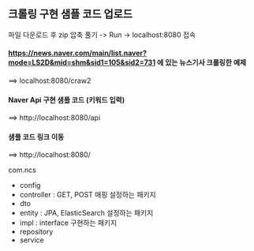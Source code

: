 
## 크롤링 구현 샘플 코드 업로드

파일 다운로드 후 zip 압축 풀기 -> Run -> localhost:8080 접속

#### https://news.naver.com/main/list.naver?mode=LS2D&mid=shm&sid1=105&sid2=731 에 있는 뉴스기사 크롤링한 예제
==> localhost:8080/craw2 


#### Naver Api 구현 샘플 코드 (키워드 입력)
==> http://localhost:8080/api


#### 샘플 코드 링크 이동
==> http://localhost:8080/ 


com.ncs
* config
* controller : GET, POST 매핑 설정하는 패키지
* dto
* entity : JPA, ElasticSearch 설정하는 패키지
* impl : interface 구현하는 패키지
* repository
* service


